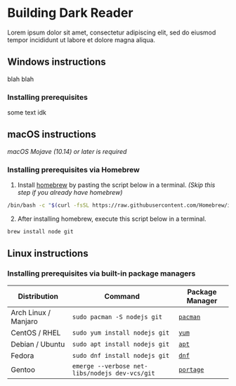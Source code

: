 # Building Dark Reader

Lorem ipsum dolor sit amet, consectetur adipiscing elit, sed do eiusmod tempor incididunt ut labore et dolore magna aliqua.

## Windows instructions

blah blah 

### Installing prerequisites 

some text idk

## macOS instructions

_macOS Mojave (10.14) or later is required_

### Installing prerequisites via Homebrew

1. Install [homebrew](https://brew.sh/) by pasting the script below in a terminal. _(Skip this step if you already have homebrew)_

```sh
/bin/bash -c "$(curl -fsSL https://raw.githubusercontent.com/Homebrew/install/HEAD/install.sh)"
```

2. After installing homebrew, execute this script below in a terminal.

```sh
brew install node git
```

## Linux instructions

### Installing prerequisites via built-in package managers

| Distribution         | Command                                        | Package Manager                                               |
|----------------------|------------------------------------------------|---------------------------------------------------------------|
| Arch Linux / Manjaro | `sudo pacman -S nodejs git`                    | [`pacman`](https://wiki.archlinux.org/title/Pacman)           |
| CentOS / RHEL        | `sudo yum install nodejs git`                  | [`yum`](https://en.wikipedia.org/wiki/Yum_(software))         |
| Debian / Ubuntu      | `sudo apt install nodejs git`                  | [`apt`](https://en.wikipedia.org/wiki/APT_(software))         |
| Fedora               | `sudo dnf install nodejs git`                  | [`dnf`](https://docs.fedoraproject.org/en-US/quick-docs/dnf/) |
| Gentoo               | `emerge --verbose net-libs/nodejs dev-vcs/git` | [`portage`](https://wiki.gentoo.org/wiki/Portage)             |

